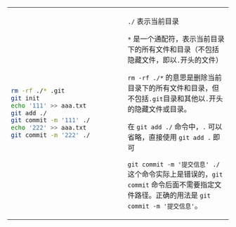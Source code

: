 
<table><tr><td style='vertical-align=top; width:250px;'>

```bash
rm -rf ./* .git
git init
echo '111' >> aaa.txt
git add ./
git commit -m '111' ./
echo '222' >> aaa.txt
git commit -m '222' ./
```

</td><td style='vertical-align=top;'>

`./` 表示当前目录

`*` 是一个通配符，表示当前目录下的所有文件和目录（不包括隐藏文件，即以`.`开头的文件）

`rm -rf ./*` 的意思是删除当前目录下的所有文件和目录，但不包括`.git`目录和其他以`.`开头的隐藏文件或目录。

在 `git add ./` 命令中，`.` 可以省略，直接使用 `git add .` 即可

`git commit -m '提交信息' ./` 这个命令实际上是错误的，`git commit` 命令后面不需要指定文件路径。正确的用法是 `git commit -m '提交信息'`。

</td></tr></table>